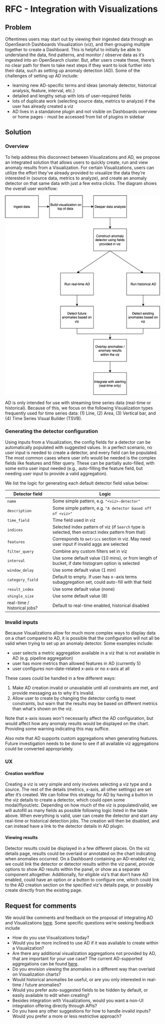# RFC - Integration with Visualizations

## Problem

Oftentimes users may start out by viewing their ingested data through an OpenSearch Dashboards Visualization (viz), and then grouping multiple together to create a Dashboard. This is helpful to initially be able to understand the data, find patterns, and monitor / observe data as it’s ingested into an OpenSearch cluster. But, after users create these, there’s no clear path for them to take next steps if they want to look further into their data, such as setting up anomaly detection (AD). Some of the challenges of setting up AD include:

- learning new AD-specific terms and ideas (anomaly detector, historical analysis, feature, interval, etc.)
- detailed and lengthy setup with lots of user-required fields
- lots of duplicate work (selecting source data, metrics to analyze) if the user has already created a viz
- AD lives in a standalone plugin and not visible on Dashboards overview or home pages - must be accessed from list of plugins in sidebar

## Solution

### Overview

To help address this disconnect between Visualizations and AD, we propose an integrated solution that allows users to quickly create, run and view anomaly results from a Visualization. For certain Visualizations, users can utilize the effort they've already provided to visualize the data they’re interested in (source data, metrics to analyze), and create an anomaly detector on that same data with just a few extra clicks. The diagram shows the overall user workflow:

![](./images/viz-integration-workflow.png)

AD is only intended for use with streaming time series data (real-time or historical). Because of this, we focus on the following Visualization types frequently used for time series data: (1) Line, (2) Area, (3) Vertical bar, and (4) Time Series Visual Builder (TSVB).

### Generating the detector configuration

Using inputs from a Visualization, the config fields for a detector can be automatically populated with suggested values. In a perfect scenario, no user input is needed to create a detector, and every field can be populated. The most common cases where user info would be needed is the complex fields like features and filter query. These can be partially auto-filled, with some extra user input needed (e.g., auto-filling the feature field, but needing user input to provide a valid aggregation).

We list the logic for generating each default detector field value below:

| Detector field               | Logic                                                                                              |
| ---------------------------- | -------------------------------------------------------------------------------------------------- |
| `name`                       | Some simple pattern, e.g. `"<viz>-detector"`                                                       |
| `description`                | Some simple pattern, e.g. `"A detector based off of <viz>"`                                        |
| `time_field`                 | Time field used in viz                                                                             |
| `indices`                    | Selected index pattern of viz (if `Search` type is selected, then extract index pattern from that) |
| `features`                   | Corresponds to `metrics` section in viz. May need user input if invalid aggs are selected          |
| `filter_query`               | Combine any custom filters set in viz                                                              |
| `interval`                   | Use some default value (10 mins), or from length of bucket, if date histogram option is selected   |
| `window_delay`               | Use some default value (1 min)                                                                     |
| `category_field`             | Default to empty. If user has x-axis terms subaggregation set, could auto-fill with that field     |
| `result_index`               | Use some default value (none)                                                                      |
| `shingle_size`               | Use some default value (8)                                                                         |
| real-time / historical jobs? | Default to real-time enabled, historical disabled                                                  |

### Invalid inputs

Because Visualizations allow for much more complex ways to display data on a chart compared to AD, it is possible that the configuration will not all be valid when trying to set up an anomaly detector. Some examples include:

- user selects a metric aggregation available in a viz that is not available in AD (e.g. pipeline aggregation)
- user has more metrics than allowed features in AD (currently 5)
- user configures non-date-related x-axis or no x-axis at all

These cases could be handled in a few different ways:

1. Make AD creation invalid or unavailable until all constraints are met, and provide messaging as to why it's invalid.
2. Allow user to create by changing the detector config to meet constraints, but warn that the results may be based on different metrics than what's shown on the viz.

Note that x-axis issues won't necessarily affect the AD configuration, but would affect how any anomaly results would be displayed on the chart. Providing some warning indicating this may suffice.

Also note that AD supports custom aggregations when generating features. Future investigation needs to be done to see if all available viz aggregations could be converted appropriately.

### UX

#### Creation workflow

Creating a viz is very simple and only involves selecting a viz type and a source. The rest of the details (metrics, x-axis, all other settings) are set after it’s created. We can follow this strategy for AD by having a button in the viz details to create a detector, which could open some modal/flyout/etc. Depending on how much of the viz is populated/valid, we will autofill as many fields as possible following logic listed in the table above. When everything is valid, user can create the detector and start any real-time or historical detection jobs. The creation will then be disabled, and can instead have a link to the detector details in AD plugin.

#### Viewing results

Detector results could be displayed in a few different places. On the viz details page, results could be overlaid or annotated on the chart indicating when anomalies occurred. On a Dashboard containing an AD-enabled viz, we could link the detector or detector results within the viz panel, provide options to show AD results within the panel, or show as a separate component altogether. Additionally, for eligible viz’s that don’t have AD enabled, could have an option or a button to configure one, which could link to the AD creation section on the specified viz's details page, or possibly create directly from the existing page.

## Request for comments

We would like comments and feedback on the proposal of integrating AD and Visualizations [here](https://github.com/opensearch-project/anomaly-detection/issues/476). Some specific questions we’re seeking feedback include

- How do you use Visualizations today?
- Would you be more inclined to use AD if it was available to create within a Visualization?
- Are there any additional visualization aggregations not provided by AD, that are important for your use case? The current AD-supported aggregations can be found [here](https://docs.opensearch.org/latest/observing-your-data/ad/index/#step-2-configure-the-model).
- Do you envision viewing the anomalies in a different way than overlaid on Visualization charts?
- Would historical anomalies be useful, or are you only interested in real-time / future anomalies?
- Would you prefer auto-suggested fields to be hidden by default, or easily available to edit when creating?
- Besides integration with Visualizations, would you want a non-UI integration offering directly through APIs?
- Do you have any other suggestions for how to handle invalid inputs? Would you prefer a more or less restrictive approach?
